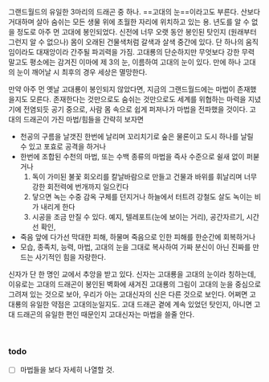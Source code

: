 그랜드월드의 유일한 3마리의 드래곤 중 하나. ==고대의 눈==이라고도 부른다.
산보다 거대하며 살아 숨쉬는 모든 생물 위에 초월한 자리에 위치하고 있는 용.
년도를 알 수 없을 정도로 아주 먼 고대에 봉인되었다.
신전에 너무 오랫 동안 봉인된 탓인지 (원래부터 그런지 알 수 없으나) 몸이 오래된 건물색처럼 갈색과 살색 중간에 있다.
단 하나의 움직임이라도 대재앙이라 간주될 파괴력을 가짐.
고대룡의 단순하지만 무엇보다 강한 무력 말고도 평소에는 감겨진 이마에 제 3의 눈, 이름하여 고대의 눈이 있다. 만에 하나 고대의 눈이 깨어날 시 최후의 경우 세상은 멸망한다.

만약 아주 먼 옛날 고대룡이 봉인되지 않았다면, 지금의 그랜드월드에는 마법이 존재했을지도 모른다. 존재한다는 것만으로도 숨쉬는 것만으로도 세계를 위협하는 마력을 지녔기에 전염되듯 공기 중으로, 사람 몸 속으로 쉽게 퍼져나가 마법을 전파했을 것이다. 
고대의 드래곤이 가진 마법/힘들을 간략히 보자면
- 천공의 구름을 날갯진 한번에 날리며 꼬리치기로 숲은 물론이고 도시 하나를 날릴 수 있고 포효로 공격을 하거나
- 한번에 조합된 수천의 마법, 또는 수백 종류의 마법을 즉사 수준으로 쉴새 없이 퍼붇거나
    1. 독이 가미된 불꽃 회오리를 칼날바람으로 만들고 건물과 바위를 휘날리며 너무 강한 회전력에 번개까지 일으킨다
    2. 닿으면 녹는 수중 감옥 구체를 던지거나 하늘에서 터트려 강철도 살도 녹이는 비가 내리게 한다
    3. 시공을 조금 만질 수 있다. 예지, 텔레포트(눈에 보이는 거리), 공간자르기, 시간선 확인, 
- 죽음 앞에 다가선 막대한 피해, 하물며 죽음으로 인한 피해를 한순간에 회복하거나
- 모습, 종족치, 능력, 마법, 고대의 눈을 그대로 복사하여 가짜 분신이 아닌 진짜를 만드는 사기적인 힘을 자랑한다.
​

신자가 단 한 명인 교에서 추앙을 받고 있다.
신자는 고대룡을 고대의 눈​이라 칭하는데, 이유로는 고대의 드래곤이 봉인된 벽화에 새겨진 고대룡의 그림이 고대의 눈을 중심으로 그려져 있는 것으로 보아, 우리가 아는 고대신자의 신은 다른 것으로 보인다. 어쩌면 고대룡의 유일한 약점은 고대의눈일지도.
고대 드래곤 곁에 계속 있었던 탓인지, 아니면 고대 드래곤의 유일한 편인 때문인지 고대신자는 마법을 쓸줄 안다.

​

### todo
- [ ] 마법들을 보다 자세히 나열할 것.